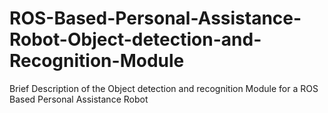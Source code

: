 # ROS-Based-Personal-Assistance-Robot-Object-detection-and-Recognition-Module
Brief Description of the Object detection and recognition Module for a ROS Based Personal Assistance Robot

